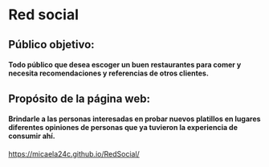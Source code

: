 # Red social

## Público objetivo:

#### Todo público que desea escoger un buen restaurantes para comer y necesita recomendaciones y referencias de otros clientes.

## Propósito de la página web:

#### Brindarle a las personas interesadas en probar nuevos platillos en lugares diferentes opiniones de personas que ya tuvieron la experiencia de consumir ahí.

https://micaela24c.github.io/RedSocial/
